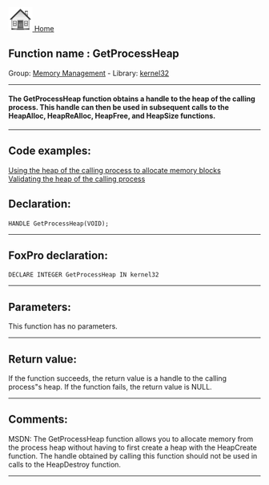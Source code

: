 [<img src="../../images/home.png"> Home ](https://github.com/VFPX/Win32API)  

## Function name : GetProcessHeap
Group: [Memory Management](../../functions_group.md#Memory_Management)  -  Library: [kernel32](../../../libraries.md#kernel32)  
***  


#### The GetProcessHeap function obtains a handle to the heap of the calling process. This handle can then be used in subsequent calls to the HeapAlloc, HeapReAlloc, HeapFree, and HeapSize functions.
***  


## Code examples:
[Using the heap of the calling process to allocate memory blocks](../../samples/sample_199.md)  
[Validating the heap of the calling process](../../samples/sample_200.md)  

## Declaration:
```foxpro  
HANDLE GetProcessHeap(VOID);  
```  
***  


## FoxPro declaration:
```foxpro  
DECLARE INTEGER GetProcessHeap IN kernel32  
```  
***  


## Parameters:
This function has no parameters.   
***  


## Return value:
If the function succeeds, the return value is a handle to the calling process"s heap. If the function fails, the return value is NULL. 
  
***  


## Comments:
MSDN: The GetProcessHeap function allows you to allocate memory from the process heap without having to first create a heap with the HeapCreate function. The handle obtained by calling this function should not be used in calls to the HeapDestroy function.  
  
***  

